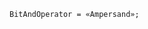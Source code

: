 <!-- This file is generated automatically by infrastructure scripts. Please don't edit by hand. -->

```{ .ebnf .slang-ebnf #BitAndOperator }
BitAndOperator = «Ampersand»;
```
